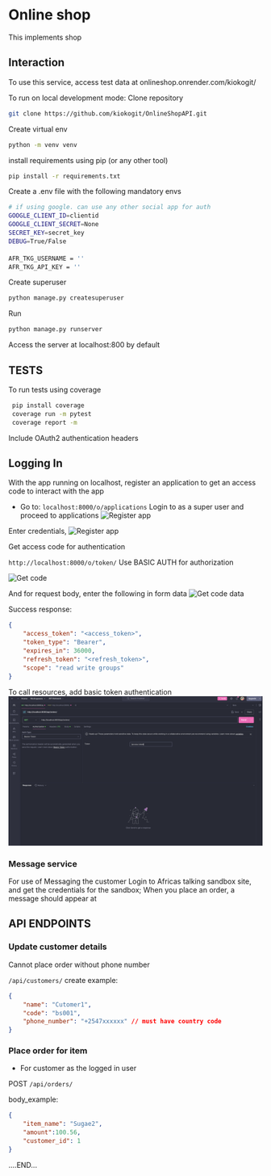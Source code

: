 # Online shop
This implements shop

## Interaction
To use this service, access test data at onlineshop.onrender.com/kiokogit/

To run on local development mode:
Clone repository
```bash
git clone https://github.com/kiokogit/OnlineShopAPI.git
```
Create virtual env
```bash
python -m venv venv
```
install requirements using pip (or any other tool)
```bash
pip install -r requirements.txt
```
Create a .env file with the following mandatory envs

```bash
# if using google. can use any other social app for auth
GOOGLE_CLIENT_ID=clientid
GOOGLE_CLIENT_SECRET=None
SECRET_KEY=secret_key
DEBUG=True/False

AFR_TKG_USERNAME = ''
AFR_TKG_API_KEY = ''
```
Create superuser
```bash
python manage.py createsuperuser
```

Run 
```bash
python manage.py runserver
```
Access the server at localhost:800 by default


## TESTS
To run tests using coverage
```bash
 pip install coverage
 coverage run -m pytest
 coverage report -m
```
Include OAuth2 authentication headers

## Logging In
With the app running on localhost, register an application to get an access code to interact with the app
- Go to:
```localhost:8000/o/applications```
Login to as a super user and proceed to applications
![Register app](/Screenshot%202024-11-13%20at%2023.54.49.png)

Enter credentials,
![Register app](/Screenshot%202024-11-13%20at%2023.55.27.png)

Get access code for authentication

```http://localhost:8000/o/token/``` Use BASIC AUTH for authorization

![Get code](/Screenshot%202024-11-14%20at%2009.45.54.png)

And for request body, enter the following in form data
![Get code data](/Screenshot%202024-11-14%20at%2009.49.49.png)

Success response: 

```json
{
    "access_token": "<access_token>",
    "token_type": "Bearer",
    "expires_in": 36000,
    "refresh_token": "<refresh_token>",
    "scope": "read write groups"
}
```

To call resources, add basic token authentication
![Access resources](/Screenshot%202024-11-14%20at%2009.52.52.png)

### Message service
For use of Messaging the customer
Login to Africas talking sandbox site, and get the credentials for the sandbox; When you place an order, a message should appear at

## API ENDPOINTS

### Update customer details
Cannot place order without phone number

```/api/customers/```
create example: 
```json
{
    "name": "Cutomer1",
    "code": "bs001",
    "phone_number": "+2547xxxxxx" // must have country code
}
```

### Place order for item
- For customer as the logged in user

POST
```/api/orders/```

body_example: 
```json
{
    "item_name": "Sugae2",
    "amount":100.56,
    "customer_id": 1
}
```



....END...